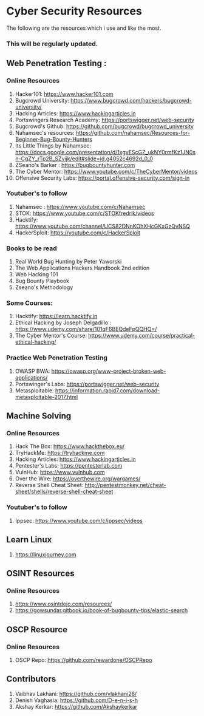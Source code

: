 # Cyber Security Resources

The following are the resources which i use and like the most.

### This will be regularly updated.

## Web Penetration Testing : 
### Online Resources

1.  Hacker101: https://www.hacker101.com
2.  Bugcrowd University: https://www.bugcrowd.com/hackers/bugcrowd-university/
3.  Hacking Articles: https://www.hackingarticles.in
4.  Portswingers Research Academy: https://portswigger.net/web-security
5.  Bugcrowd's Github: https://github.com/bugcrowd/bugcrowd_university
6.  Nahamsec's resources: https://github.com/nahamsec/Resources-for-Beginner-Bug-Bounty-Hunters
7.  Its Little Things by Nahamsec: https://docs.google.com/presentation/d/1xgvEScGZ_ukNY0rmfKz1JN0sn-CgZY_rTp2B_SZvijk/edit#slide=id.g4052c4692d_0_0
8.  ZSeano's Barker : https://bugbountyhunter.com
9.  The Cyber Mentor: https://www.youtube.com/c/TheCyberMentor/videos
10. Offensive Security Labs: https://portal.offensive-security.com/sign-in

### Youtuber's to follow

1. Nahamsec : https://www.youtube.com/c/Nahamsec
2. STOK: https://www.youtube.com/c/STOKfredrik/videos
3. Hacktify: https://www.youtube.com/channel/UCS82DNnKOhXHcGKxGzQvNSQ
4. HackerSploit: https://youtube.com/c/HackerSploit

### Books to be read

1. Real World Bug Hunting by Peter Yaworski
2. The Web Applications Hackers Handbook 2nd edition
3. Web Hacking 101
4. Bug Bounty Playbook
5. Zseano's Methodology

### Some Courses: 
1. Hacktify: https://learn.hacktify.in
2. Ethical Hacking by Joseph Delgadillo : https://www.udemy.com/share/101qF6BEQdeFpQQHQ=/
3. The Cyber Mentor's Course: https://www.udemy.com/course/practical-ethical-hacking/

### Practice Web Penetration Testing

1. OWASP BWA: https://owasp.org/www-project-broken-web-applications/
2. Portswinger's Labs: https://portswigger.net/web-security
3. Metasploitable: https://information.rapid7.com/download-metasploitable-2017.html

## Machine Solving
### Online Resources
1. Hack The Box: https://www.hackthebox.eu/
2. TryHackMe: https://tryhackme.com
3. Hacking Articles: https://www.hackingarticles.in
4. Pentester's Labs: https://pentesterlab.com
5. VulnHub: https://www.vulnhub.com
6. Over the Wire: https://overthewire.org/wargames/
7. Reverse Shell Cheat Sheet: http://pentestmonkey.net/cheat-sheet/shells/reverse-shell-cheat-sheet

### Youtuber's to follow
1. Ippsec: https://www.youtube.com/c/ippsec/videos

## Learn Linux 
1. https://linuxjourney.com

## OSINT Resources
### Online Resources
1. https://www.osintdojo.com/resources/
2. https://gowsundar.gitbook.io/book-of-bugbounty-tips/elastic-search

## OSCP Resource
### Online Resources
1. OSCP Repo: https://github.com/rewardone/OSCPRepo

## Contributors
1. Vaibhav Lakhani: https://github.com/vlakhani28/
2. Denish Vaghasia: https://github.com/D-e-n-i-s-h
3. Akshay Kerkar: https://github.com/Akshaykerkar
